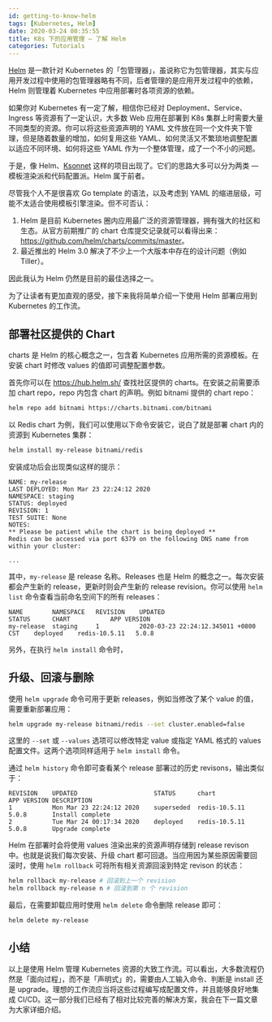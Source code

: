 ```yaml
---
id: getting-to-know-helm
tags: [Kubernetes, Helm]
date: 2020-03-24 00:35:55
title: K8s 下的应用管理 — 了解 Helm
categories: Tutorials
---
```


[Helm](https://helm.sh/) 是一款针对 Kubernetes 的「包管理器」，虽说称它为包管理器，其实与应用开发过程中使用的包管理器略有不同，后者管理的是应用开发过程中的依赖，Helm 则管理着 Kubernetes 中应用部署时各项资源的依赖。

如果你对 Kubernetes 有一定了解，相信你已经对 Deployment、Service、Ingress 等资源有了一定认识，大多数 Web 应用在部署到 K8s 集群上时需要大量不同类型的资源。你可以将这些资源声明的 YAML 文件放在同一个文件夹下管理，但是随着数量的增加，如何复用这些 YAML、如何灵活又不繁琐地调整配置以适应不同环境、如何将这些 YAML 作为一个整体管理，成了一个不小的问题。

<!--more-->

于是，像 Helm、[Ksonnet](https://github.com/ksonnet/ksonnet) 这样的项目出现了。它们的思路大多可以分为两类 — 模板渲染派和代码配置派。Helm 属于前者。

尽管我个人不是很喜欢 Go template 的语法，以及考虑到 YAML 的缩进层级，可能不太适合使用模板引擎渲染。但不可否认：

1. Helm 是目前 Kubernetes 圈内应用最广泛的资源管理器，拥有强大的社区和生态。从官方前期推广的 chart 仓库提交记录就可以看得出来：<https://github.com/helm/charts/commits/master>。
2. 最近推出的 Helm 3.0 解决了不少上一个大版本中存在的设计问题（例如 Tiller）。

因此我认为 Helm 仍然是目前的最佳选择之一。

为了让读者有更加直观的感受，接下来我将简单介绍一下使用 Helm 部署应用到 Kubernetes 的工作流。

## 部署社区提供的 Chart

charts 是 Helm 的核心概念之一，包含着 Kubernetes 应用所需的资源模板。在安装 chart 时修改 values 的值即可调整配置参数。

首先你可以在 <https://hub.helm.sh/> 查找社区提供的 charts。在安装之前需要添加 chart repo，repo 内包含 chart 的声明。例如 bitnami 提供的 chart repo：

```bash
helm repo add bitnami https://charts.bitnami.com/bitnami
```

以 Redis chart 为例，我们可以使用以下命令安装它，说白了就是部署 chart 内的资源到 Kubernetes 集群：

```bash
helm install my-release bitnami/redis
```

安装成功后会出现类似这样的提示：

```plain
NAME: my-release
LAST DEPLOYED: Mon Mar 23 22:24:12 2020
NAMESPACE: staging
STATUS: deployed
REVISION: 1
TEST SUITE: None
NOTES:
** Please be patient while the chart is being deployed **
Redis can be accessed via port 6379 on the following DNS name from within your cluster:

...
```

其中，`my-release` 是 release 名称。Releases 也是 Helm 的概念之一。每次安装都会产生新的 release，更新时则会产生新的 release revision。你可以使用 `helm list` 命令查看当前命名空间下的所有 releases：

<!-- markdownlint-capture -->
<!-- markdownlint-disable MD010 -->
```plain
NAME      	NAMESPACE	REVISION	UPDATED                             	STATUS  	CHART        	APP VERSION
my-release	staging  	1       	2020-03-23 22:24:12.345011 +0800 CST	deployed	redis-10.5.11	5.0.8
```
<!-- markdownlint-restore -->

另外，在执行 `helm install` 命令时，

## 升级、回滚与删除

使用 `helm upgrade` 命令可用于更新 releases，例如当修改了某个 value 的值，需要重新部署应用：

```bash
helm upgrade my-release bitnami/redis --set cluster.enabled=false
```

这里的 `--set` 或 `--values` 选项可以修改特定 value 或指定 YAML 格式的 values 配置文件。这两个选项同样适用于 `helm install` 命令。

通过 `helm history` 命令即可查看某个 release 部署过的历史 revisons，输出类似于：

<!-- markdownlint-capture -->
<!-- markdownlint-disable MD010 -->
```plain
REVISION	UPDATED                 	STATUS    	chart        	APP VERSION	DESCRIPTION
1       	Mon Mar 23 22:24:12 2020	superseded	redis-10.5.11	5.0.8      	Install complete
2       	Tue Mar 24 00:17:34 2020	deployed  	redis-10.5.11	5.0.8      	Upgrade complete
```
<!-- markdownlint-restore -->

Helm 在部署时会将使用 values 渲染出来的资源声明存储到 release revison 中。也就是说我们每次安装、升级 chart 都可回退。当应用因为某些原因需要回滚时，使用 `helm rollback` 可将所有相关资源回滚到特定 revison 的状态：

```bash
helm rollback my-release # 回滚到上一个 revision
helm rollback my-release n # 回滚到第 n 个 revision
```

最后，在需要卸载应用时使用 `helm delete` 命令删除 release 即可：

```bash
helm delete my-release
```

## 小结

以上是使用 Helm 管理 Kubernetes 资源的大致工作流。可以看出，大多数流程仍然是「面向过程」，而不是「声明式」的，需要由人工输入命令、判断是 install 还是 upgrade。理想的工作流应当将这些过程编写成配置文件，并且能够良好地集成 CI/CD。这一部分我们已经有了相对比较完善的解决方案，我会在下一篇文章为大家详细介绍。
